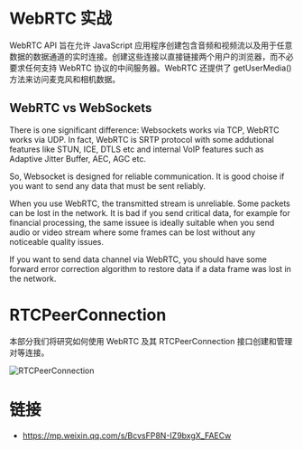 # WebRTC 实战

WebRTC API 旨在允许 JavaScript 应用程序创建包含音频和视频流以及用于任意数据的数据通道的实时连接。创建这些连接以直接链接两个用户的浏览器，而不必要求任何支持 WebRTC 协议的中间服务器。WebRTC 还提供了 getUserMedia() 方法来访问麦克风和相机数据。

## WebRTC vs WebSockets

There is one significant difference: Websockets works via TCP, WebRTC works via UDP. In fact, WebRTC is SRTP protocol with some addutional features like STUN, ICE, DTLS etc and internal VoIP features such as Adaptive Jitter Buffer, AEC, AGC etc.

So, Websocket is designed for reliable communication. It is good choise if you want to send any data that must be sent reliably.

When you use WebRTC, the transmitted stream is unreliable. Some packets can be lost in the network. It is bad if you send critical data, for example for financial processing, the same issuee is ideally suitable when you send audio or video stream where some frames can be lost without any noticeable quality issues.

If you want to send data channel via WebRTC, you should have some forward error correction algorithm to restore data if a data frame was lost in the network.

# RTCPeerConnection

本部分我们将研究如何使用 WebRTC 及其 RTCPeerConnection 接口创建和管理对等连接。

![RTCPeerConnection](https://s1.ax1x.com/2020/06/06/tyaPSI.md.png)

# 链接

- https://mp.weixin.qq.com/s/BcvsFP8N-IZ9bxgX_FAECw